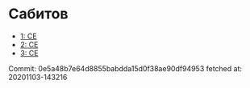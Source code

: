 # Сабитов
- [1: CE](1.md)
- [2: CE](2.md)
- [3: CE](3.md)

Commit: 0e5a48b7e64d8855babdda15d0f38ae90df94953
 fetched at: 20201103-143216
